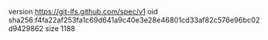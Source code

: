 version https://git-lfs.github.com/spec/v1
oid sha256:f4fa22af253fa1c69d641a9c40e3e28e46801cd33af82c576e96bc02d9429862
size 1188
